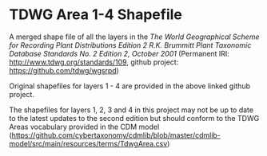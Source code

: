 # TDWG Area 1-4 Shapefile

A merged shape file of all the layers in the *The World Geographical Scheme for Recording Plant Distributions Edition 2 R.K. Brummitt Plant Taxonomic Database Standards No. 2 Edition 2, October 2001* (Permanent IRI: http://www.tdwg.org/standards/109, github project: https://github.com/tdwg/wgsrpd) 

Original shapefiles for layers 1 - 4 are provided in the above linked github project.

The shapefiles for layers 1, 2, 3 and 4 in this project may not be up to date to the latest updates to the second edition but should conform to the TDWG Areas vocabulary provided in the CDM model (https://github.com/cybertaxonomy/cdmlib/blob/master/cdmlib-model/src/main/resources/terms/TdwgArea.csv)




